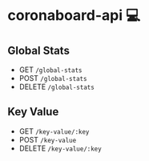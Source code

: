 # coronaboard-api 💻

## Global Stats

- GET `/global-stats`
- POST `/global-stats`
- DELETE `/global-stats`

## Key Value

- GET `/key-value/:key`
- POST `/key-value`
- DELETE `/key-value/:key`
